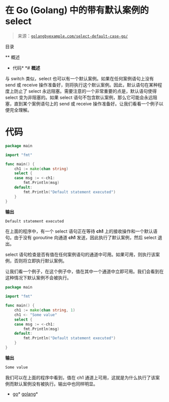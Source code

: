 <!--yml

类别：未分类

日期：2024-10-13 06:23:33

-->

# 在 Go (Golang) 中的带有默认案例的 select

> 来源：[`golangbyexample.com/select-default-case-go/`](https://golangbyexample.com/select-default-case-go/)

目录

**   概述

+   代码*  *# **概述**

与 switch 类似，select 也可以有一个默认案例。如果在任何案例语句上没有 send 或 receive 操作准备好，则将执行这个默认案例。因此，默认语句在某种程度上防止了 select 永远阻塞。需要注意的一个非常重要的点是，默认语句使得 select 变为非阻塞的。如果 select 语句不包含默认案例，那么它可能会永远阻塞，直到某个案例语句上的 send 或 receive 操作准备好。让我们看看一个例子以便完全理解。

# **代码**

```go
package main

import "fmt"

func main() {
    ch1 := make(chan string)
    select {
    case msg := <-ch1:
        fmt.Println(msg)
    default:
        fmt.Println("Default statement executed")
    }
}
```

**输出**

```go
Default statement executed
```

在上面的程序中，有一个 select 语句正在等待 **ch1** 上的接收操作和一个默认语句。由于没有 goroutine 向通道 **ch1** 发送，因此执行了默认案例，然后 select 退出。

select 语句检查是否有值在任何案例语句的通道中可用。如果可用，则执行该案例，否则将立即执行默认案例。

让我们看一个例子，在这个例子中，值在其中一个通道中立即可用。我们会看到在这种情况下默认案例不会被执行。

```go
package main

import "fmt"

func main() {
    ch1 := make(chan string, 1)
    ch1 <- "Some value"
    select {
    case msg := <-ch1:
        fmt.Println(msg)
    default:
        fmt.Println("Default statement executed")
    }
}
```

**输出**

```go
Some value
```

我们可以在上面的程序中看到，值在 ch1 通道上可用，这就是为什么执行了该案例而默认案例没有被执行。输出中也同样明显。

+   [go](https://golangbyexample.com/tag/go/)*   [golang](https://golangbyexample.com/tag/golang/)*
